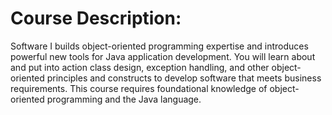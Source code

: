 # Course Description:
Software I builds object-oriented programming expertise and introduces powerful new tools for Java application development. You will learn about and put into action class design, exception handling, and other object-oriented principles and constructs to develop software that meets business requirements. This course requires foundational knowledge of object-oriented programming and the Java language.
